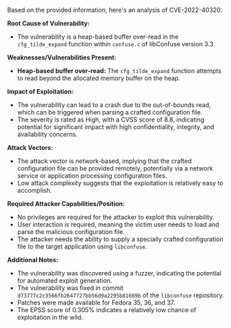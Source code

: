 Based on the provided information, here's an analysis of CVE-2022-40320:

**Root Cause of Vulnerability:**
- The vulnerability is a heap-based buffer over-read in the `cfg_tilde_expand` function within `confuse.c` of libConfuse version 3.3.

**Weaknesses/Vulnerabilities Present:**
- **Heap-based buffer over-read:** The `cfg_tilde_expand` function attempts to read beyond the allocated memory buffer on the heap.

**Impact of Exploitation:**
- The vulnerability can lead to a crash due to the out-of-bounds read, which can be triggered when parsing a crafted configuration file.
- The severity is rated as High, with a CVSS score of 8.8, indicating potential for significant impact with high confidentiality, integrity, and availability concerns.

**Attack Vectors:**
- The attack vector is network-based, implying that the crafted configuration file can be provided remotely, potentially via a network service or application processing configuration files.
- Low attack complexity suggests that the exploitation is relatively easy to accomplish.

**Required Attacker Capabilities/Position:**
- No privileges are required for the attacker to exploit this vulnerability.
- User interaction is required, meaning the victim user needs to load and parse the malicious configuration file.
- The attacker needs the ability to supply a specially crafted configuration file to the target application using `libconfuse`.

**Additional Notes:**
- The vulnerability was discovered using a fuzzer, indicating the potential for automated exploit generation.
- The vulnerability was fixed in commit `d73777c2c3566fb2647727bb56d9a2295b81669b` of the `libconfuse` repository.
- Patches were made available for Fedora 35, 36, and 37.
- The EPSS score of 0.305% indicates a relatively low chance of exploitation in the wild.